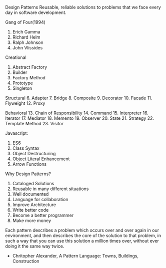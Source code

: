 Design Patterns 
Reusable, reliable solutions to problems that we face every day in software development.


Gang of Four(1994)
1. Erich Gamma
2. Richard Helm
3. Ralph Johnson
4. John Vlissides

Creational
1. Abstract Factory
2. Builder
3. Factory Method
4. Prototype
5. Singleton

Structural
6. Adapter
7. Bridge
8. Composite
9. Decorator
10. Facade
11. Flyweight
12. Proxy

Behavioral
13. Chain of Responsibility
14. Command
15. Interpreter
16. Iterator
17. Mediator
18. Memento
19. Observer
20. State
21. Strategy
22. Template Method
23. Visitor

Javascript:
1. ES6
2. Class Syntax
3. Object Destructuring
4. Object Literal Enhancement
5. Arrow Functions

Why Design Patterns?
1. Cataloged Solutions
2. Reusable in many different situations
3. Well documented
4. Language for collaboration
5. Improve Architecture
6. Write better code
7. Become a better programmer
8. Make more money

Each pattern describes a problem which occurs over and over again in our environment, and then describes the core
of the solution to that problem, in such a way that you can use this solution a million times over, without ever
doing it the same way twice.
- Chritopher Alexander, A Pattern Language: Towns, Buildings, Construction